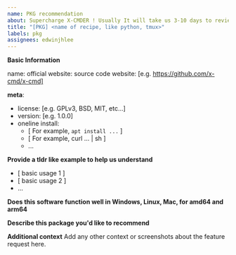 ```yaml
---
name: PKG recommendation
about: Supercharge X-CMDER ! Usually It will take us 3-10 days to review. Search X-CMD's registry for existing packages in https://x-cmd.com/pkg. Thank you.
title: "[PKG] <name of recipe, like python, tmux>"
labels: pkg
assignees: edwinjhlee
---
```


**Basic Information**

name: <PKG name>
official website: 
source code website: [e.g. https://github.com/x-cmd/x-cmd]


<!-- We will be VERY grateful if you can kindly provide the information as below -->

**meta**:

- license: [e.g. GPLv3, BSD, MIT, etc...]
- version: [e.g. 1.0.0]
- oneline install:
  - [ For example, `apt install ...` ]
  - [ For example, curl ... | sh ]
  - ...

**Provide a tldr like example to help us understand**

- [ basic usage 1 ]
- [ basic usage 2 ]
- ...

**Does this software function well in Windows, Linux, Mac, for amd64 and arm64**

**Describe this package you'd like to recommend**

**Additional context**
Add any other context or screenshots about the feature request here.


